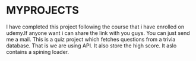 # MYPROJECTS
I have completed this project following the course that i have enrolled on udemy.If anyone want i can share the link with you guys. You can just send me a mail.
This is a quiz project which fetches questions from a trivia database. That is we are using API. It also store the high score. It aslo contains a spining loader.  
